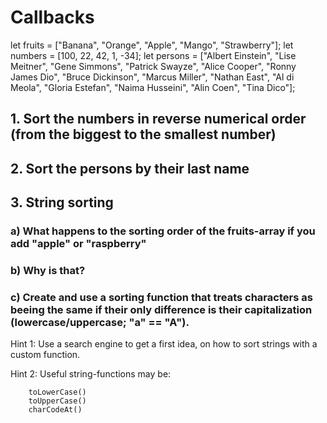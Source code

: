 # Callbacks

let fruits = ["Banana", "Orange", "Apple", "Mango", "Strawberry"];
let numbers = [100, 22, 42, 1, -34];
let persons = ["Albert Einstein", "Lise Meitner", "Gene Simmons", "Patrick Swayze", "Alice Cooper", "Ronny James Dio", "Bruce Dickinson", "Marcus Miller", "Nathan East", "Al di Meola", "Gloria Estefan", "Naima Husseini", "Alin Coen", "Tina Dico"];

## 1. Sort the numbers in reverse numerical order (from the biggest to the smallest number)

## 2. Sort the persons by their last name

## 3. String sorting

### a) What happens to the sorting order of the fruits-array if you add "apple" or "raspberry"

### b) Why is that?

### c) Create and use a sorting function that treats characters as beeing the same if their only difference is their capitalization (lowercase/uppercase; "a" == "A").

Hint 1: Use a search engine to get a first idea, on how to sort strings with a custom function.

Hint 2: Useful string-functions may be:

```
    toLowerCase()
    toUpperCase()
    charCodeAt()
```
